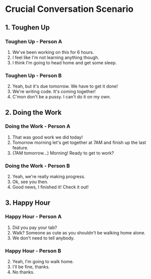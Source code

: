 # Crucial Conversation Scenario

## 1. Toughen Up

### Toughen Up - Person A

1. We've been working on this for 6 hours.
3. I feel like I'm not learning anything though.
5. I think I'm going to head home and get some sleep.

### Toughen Up - Person B

2. Yeah, but it's due tomorrow. We have to get it done!
4. We're writing code. It's coming together!
6. C'mon don't be a pussy. I can't do it on my own.

## 2. Doing the Work

### Doing the Work - Person A

1. That was good work we did today!
3. Tomorrow morning let's get together at 7AM and finish up the last feature.
5. (7AM tomorrow...) Morning! Ready to get to work?

### Doing the Work - Person B

2. Yeah, we're really making progress.
4. Ok, see you then.
6. Good news, I finished it! Check it out!

## 3. Happy Hour

### Happy Hour - Person A

1. Did you pay your tab?
3. Walk? Someone as cute as you shouldn't be walking home alone.
5. We don't need to tell anybody.

### Happy Hour - Person B

2. Yeah, I'm going to walk home.
4. I'll be fine, thanks.
6. No thanks.
